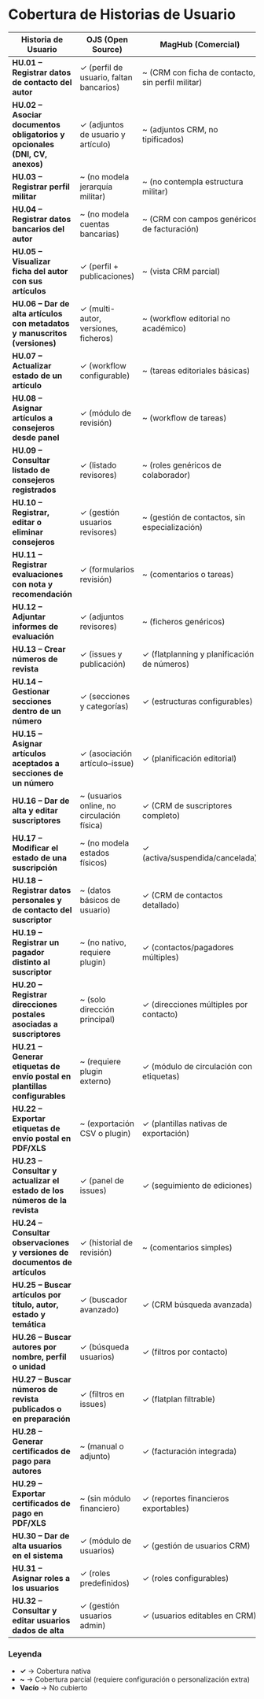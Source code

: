 # Cobertura de Historias de Usuario

| Historia de Usuario                                                        | OJS (Open Source)                          | MagHub (Comercial)                                | Desarrollo Propio                                    |
| -------------------------------------------------------------------------- | ------------------------------------------ | ------------------------------------------------- | ---------------------------------------------------- |
| **HU.01 – Registrar datos de contacto del autor**                          | ✓ (perfil de usuario, faltan bancarios)    | ~ (CRM con ficha de contacto, sin perfil militar) | ✓ (panel autor/redactor con datos civiles/militares) |
| **HU.02 – Asociar documentos obligatorios y opcionales (DNI, CV, anexos)** | ✓ (adjuntos de usuario y artículo)         | ~ (adjuntos CRM, no tipificados)                  | ✓ (soporte completo con validación de tipo y tamaño) |
| **HU.03 – Registrar perfil militar**                                       | ~ (no modela jerarquía militar)            | ~ (no contempla estructura militar)               | ✓ (campos específicos: empleo, unidad, situación)    |
| **HU.04 – Registrar datos bancarios del autor**                            | ~ (no modela cuentas bancarias)            | ~ (CRM con campos genéricos de facturación)       | ✓ (IBAN, titular y validación de formato)            |
| **HU.05 – Visualizar ficha del autor con sus artículos**                   | ✓ (perfil + publicaciones)                 | ~ (vista CRM parcial)                             | ✓ (relación directa autor–artículos en panel)        |
| **HU.06 – Dar de alta artículos con metadatos y manuscritos (versiones)**  | ✓ (multi-autor, versiones, ficheros)       | ~ (workflow editorial no académico)               | ✓ (registro completo con control de versiones)       |
| **HU.07 – Actualizar estado de un artículo**                               | ✓ (workflow configurable)                  | ~ (tareas editoriales básicas)                    | ✓ (ciclo trazable configurable)                      |
| **HU.08 – Asignar artículos a consejeros desde panel**                     | ✓ (módulo de revisión)                     | ~ (workflow de tareas)                            | ✓ (panel con asignación explícita)                   |
| **HU.09 – Consultar listado de consejeros registrados**                    | ✓ (listado revisores)                      | ~ (roles genéricos de colaborador)                | ✓ (listado con filtros por perfil y unidad)          |
| **HU.10 – Registrar, editar o eliminar consejeros**                        | ✓ (gestión usuarios revisores)             | ~ (gestión de contactos, sin especialización)     | ✓ (CRUD completo con perfil militar)                 |
| **HU.11 – Registrar evaluaciones con nota y recomendación**                | ✓ (formularios revisión)                   | ~ (comentarios o tareas)                          | ✓ (evaluación formal con nota y recomendación)       |
| **HU.12 – Adjuntar informes de evaluación**                                | ✓ (adjuntos revisores)                     | ~ (ficheros genéricos)                            | ✓ (adjunto vinculado a evaluación)                   |
| **HU.13 – Crear números de revista**                                       | ✓ (issues y publicación)                   | ✓ (flatplanning y planificación de números)       | ✓ (número con control de páginas y fechas)           |
| **HU.14 – Gestionar secciones dentro de un número**                        | ✓ (secciones y categorías)                 | ✓ (estructuras configurables)                     | ✓ (definición de secciones editables)                |
| **HU.15 – Asignar artículos aceptados a secciones de un número**           | ✓ (asociación artículo–issue)              | ✓ (planificación editorial)                       | ✓ (validación de sección y número)                   |
| **HU.16 – Dar de alta y editar suscriptores**                              | ~ (usuarios online, no circulación física) | ✓ (CRM de suscriptores completo)                  | ✓ (suscriptor civil/militar con direcciones)         |
| **HU.17 – Modificar el estado de una suscripción**                         | ~ (no modela estados físicos)              | ✓ (activa/suspendida/cancelada)                   | ✓ (activa/suspendida/vencida)                        |
| **HU.18 – Registrar datos personales y de contacto del suscriptor**        | ~ (datos básicos de usuario)               | ✓ (CRM de contactos detallado)                    | ✓ (dirección, teléfono, email, notas)                |
| **HU.19 – Registrar un pagador distinto al suscriptor**                    | ~ (no nativo, requiere plugin)             | ✓ (contactos/pagadores múltiples)                 | ✓ (entidad pagador independiente)                    |
| **HU.20 – Registrar direcciones postales asociadas a suscriptores**        | ~ (solo dirección principal)               | ✓ (direcciones múltiples por contacto)            | ✓ (múltiples direcciones por suscripción)            |
| **HU.21 – Generar etiquetas de envío postal en plantillas configurables**  | ~ (requiere plugin externo)                | ✓ (módulo de circulación con etiquetas)           | ✓ (plantillas PDF/XLS configurables)                 |
| **HU.22 – Exportar etiquetas de envío postal en PDF/XLS**                  | ~ (exportación CSV o plugin)               | ✓ (plantillas nativas de exportación)             | ✓ (generación integrada con filtros)                 |
| **HU.23 – Consultar y actualizar el estado de los números de la revista**  | ✓ (panel de issues)                        | ✓ (seguimiento de ediciones)                      | ✓ (panel con estados editable por dirección)         |
| **HU.24 – Consultar observaciones y versiones de documentos de artículos** | ✓ (historial de revisión)                  | ~ (comentarios simples)                           | ✓ (registro de versiones con trazabilidad)           |
| **HU.25 – Buscar artículos por título, autor, estado y temática**          | ✓ (buscador avanzado)                      | ✓ (CRM búsqueda avanzada)                         | ✓ (búsqueda multicampo parametrizada)                |
| **HU.26 – Buscar autores por nombre, perfil o unidad**                     | ✓ (búsqueda usuarios)                      | ✓ (filtros por contacto)                          | ✓ (búsqueda avanzada con filtros militares)          |
| **HU.27 – Buscar números de revista publicados o en preparación**          | ✓ (filtros en issues)                      | ✓ (flatplan filtrable)                            | ✓ (filtros por año, estado, publicación)             |
| **HU.28 – Generar certificados de pago para autores**                      | ~ (manual o adjunto)                       | ✓ (facturación integrada)                         | ✓ (certificado automático con retención)             |
| **HU.29 – Exportar certificados de pago en PDF/XLS**                       | ~ (sin módulo financiero)                  | ✓ (reportes financieros exportables)              | ✓ (exportación configurada a PDF/XLS)                |
| **HU.30 – Dar de alta usuarios en el sistema**                             | ✓ (módulo de usuarios)                     | ✓ (gestión de usuarios CRM)                       | ✓ (creación con roles definidos)                     |
| **HU.31 – Asignar roles a los usuarios**                                   | ✓ (roles predefinidos)                     | ✓ (roles configurables)                           | ✓ (asignación múltiple por usuario)                  |
| **HU.32 – Consultar y editar usuarios dados de alta**                      | ✓ (gestión usuarios admin)                 | ✓ (usuarios editables en CRM)                     | ✓ (edición y auditoría con permisos)                 |


### Leyenda
- **✓** → Cobertura nativa  
- **~** → Cobertura parcial (requiere configuración o personalización extra)  
- **Vacío** → No cubierto  
